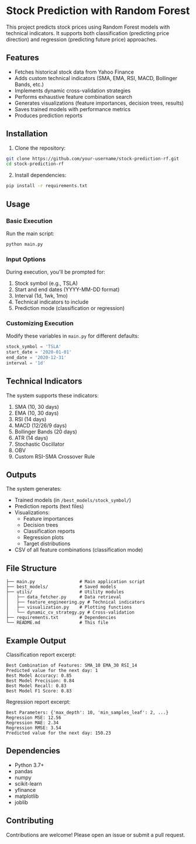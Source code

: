 # Stock Prediction with Random Forest

This project predicts stock prices using Random Forest models with technical indicators. It supports both classification (predicting price direction) and regression (predicting future price) approaches.

## Features

- Fetches historical stock data from Yahoo Finance
- Adds custom technical indicators (SMA, EMA, RSI, MACD, Bollinger Bands, etc.)
- Implements dynamic cross-validation strategies
- Performs exhaustive feature combination search
- Generates visualizations (feature importances, decision trees, results)
- Saves trained models with performance metrics
- Produces prediction reports

## Installation

1. Clone the repository:
```bash
git clone https://github.com/your-username/stock-prediction-rf.git
cd stock-prediction-rf
```

2. Install dependencies:
```bash
pip install -r requirements.txt
```

## Usage

### Basic Execution
Run the main script:
```bash
python main.py
```

### Input Options
During execution, you'll be prompted for:
1. Stock symbol (e.g., TSLA)
2. Start and end dates (YYYY-MM-DD format)
3. Interval (1d, 1wk, 1mo)
4. Technical indicators to include
5. Prediction mode (classification or regression)

### Customizing Execution
Modify these variables in `main.py` for different defaults:
```python
stock_symbol = 'TSLA'
start_date = '2020-01-01'
end_date = '2020-12-31'
interval = '1d'
```

## Technical Indicators
The system supports these indicators:
1. SMA (10, 30 days)
2. EMA (10, 30 days)
3. RSI (14 days)
4. MACD (12/26/9 days)
5. Bollinger Bands (20 days)
6. ATR (14 days)
7. Stochastic Oscillator
8. OBV
9. Custom RSI-SMA Crossover Rule

## Outputs
The system generates:
- Trained models (in `/best_models/stock_symbol/`)
- Prediction reports (text files)
- Visualizations:
  - Feature importances
  - Decision trees
  - Classification reports
  - Regression plots
  - Target distributions
- CSV of all feature combinations (classification mode)

## File Structure
```
├── main.py                 # Main application script
├── best_models/            # Saved models
├── utils/                  # Utility modules
│   ├── data_fetcher.py     # Data retrieval
│   ├── feature_engineering.py # Technical indicators
│   ├── visualization.py    # Plotting functions
│   └── dynamic_cv_strategy.py # Cross-validation
├── requirements.txt        # Dependencies
└── README.md               # This file
```

## Example Output
Classification report excerpt:
```
Best Combination of Features: SMA_10 EMA_30 RSI_14
Predicted value for the next day: 1
Best Model Accuracy: 0.85
Best Model Precision: 0.84
Best Model Recall: 0.83
Best Model F1 Score: 0.83
```

Regression report excerpt:
```
Best Parameters: {'max_depth': 10, 'min_samples_leaf': 2, ...}
Regression MSE: 12.56
Regression MAE: 2.34
Regression RMSE: 3.54
Predicted value for the next day: 150.23
```

## Dependencies
- Python 3.7+
- pandas
- numpy
- scikit-learn
- yfinance
- matplotlib
- joblib

## Contributing
Contributions are welcome! Please open an issue or submit a pull request.

